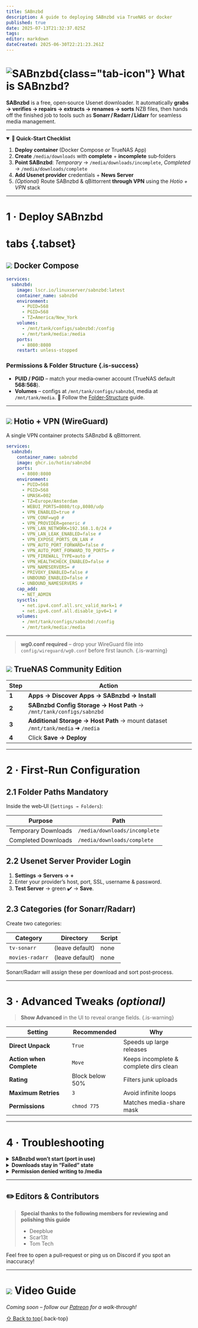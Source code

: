 ```yaml
---
title: SABnzbd
description: A guide to deploying SABnzbd via TrueNAS or docker
published: true
date: 2025-07-13T21:32:37.025Z
tags: 
editor: markdown
dateCreated: 2025-06-30T22:21:23.261Z
---
```


# ![SABnzbd](/sabnzbd.png){class="tab-icon"} What is SABnzbd?

**SABnzbd** is a free, open‑source Usenet downloader.  It automatically **grabs → verifies → repairs → extracts → renames → sorts** NZB files, then hands off the finished job to tools such as **Sonarr / Radarr / Lidarr** for seamless media management.

---

<details class="quickstart" open>
<summary><strong>🚀 Quick‑Start Checklist</strong></summary>

1. **Deploy container** (Docker Compose *or* TrueNAS App)
2. **Create** `/media/downloads` with **complete** + **incomplete** sub‑folders
3. **Point SABnzbd**: *Temporary* → `/media/downloads/incomplete`, *Completed* → `/media/downloads/complete`
4. **Add Usenet provider** credentials + **News Server**
5. *(Optional)* Route SABnzbd & qBittorrent **through VPN** using the *Hotio + VPN* stack

</details>

---

# 1 · Deploy SABnzbd

# tabs {.tabset}

## <img src="/docker.png" class="tab-icon"> Docker Compose

```yaml
services:
  sabnzbd:
    image: lscr.io/linuxserver/sabnzbd:latest
    container_name: sabnzbd
    environment:
      - PUID=568
      - PGID=568
      - TZ=America/New_York
    volumes:
      - /mnt/tank/configs/sabnzbd:/config
      - /mnt/tank/media:/media
    ports:
      - 8080:8080
    restart: unless-stopped
```

### Permissions & Folder Structure {.is-success}

* **PUID / PGID** – match your media‑owner account (TrueNAS default **568:568**).
* **Volumes** – configs at `/mnt/tank/configs/sabnzbd`, media at `/mnt/tank/media`.
  📌 Follow the [Folder‑Structure](/Folder-Structure) guide.

---

## <img src="/docker.png" class="tab-icon"> Hotio + VPN (WireGuard)

A single VPN container protects SABnzbd & qBittorrent.

```yaml
services:
  sabnzbd:
    container_name: sabnzbd
    image: ghcr.io/hotio/sabnzbd
    ports:
      - 8080:8080
    environment:
      - PUID=568
      - PGID=568
      - UMASK=002
      - TZ=Europe/Amsterdam
      - WEBUI_PORTS=8080/tcp,8080/udp
      - VPN_ENABLED=true #
      - VPN_CONF=wg0 #
      - VPN_PROVIDER=generic #
      - VPN_LAN_NETWORK=192.168.1.0/24 #
      - VPN_LAN_LEAK_ENABLED=false #
      - VPN_EXPOSE_PORTS_ON_LAN #
      - VPN_AUTO_PORT_FORWARD=false #
      - VPN_AUTO_PORT_FORWARD_TO_PORTS= #
      - VPN_FIREWALL_TYPE=auto #
      - VPN_HEALTHCHECK_ENABLED=false #
      - VPN_NAMESERVERS= #
      - PRIVOXY_ENABLED=false #
      - UNBOUND_ENABLED=false #
      - UNBOUND_NAMESERVERS #
    cap_add:
      - NET_ADMIN
    sysctls:
      - net.ipv4.conf.all.src_valid_mark=1 #
      - net.ipv6.conf.all.disable_ipv6=1 #
    volumes:
      - /mnt/tank/configs/sabnzbd:/config
      - /mnt/tank/media:/media
```
---

> **wg0.conf required** – drop your WireGuard file into `config/wireguard/wg0.conf` before first launch. {.is-warning}

## <img src="/truenas.png" class="tab-icon"> TrueNAS Community Edition

| Step  | Action                                                                          |
| ----- | ------------------------------------------------------------------------------- |
| **1** | **Apps → Discover Apps → SABnzbd → Install**                                    |
| **2** | **SABnzbd Config Storage → Host Path** → `/mnt/tank/configs/sabnzbd`            |
| **3** | **Additional Storage → Host Path** → mount dataset `/mnt/tank/media` ➜ `/media` |
| **4** | Click **Save → Deploy**                                                         |

---

# 2 · First‑Run Configuration

## 2.1 Folder Paths  <span class="chip">Mandatory</span>

Inside the web‑UI (`Settings → Folders`):

| Purpose             | Path                          |
| ------------------- | ----------------------------- |
| Temporary Downloads | `/media/downloads/incomplete` |
| Completed Downloads | `/media/downloads/complete`   |

## 2.2 Usenet Server  <span class="chip">Provider Login</span>

1. **Settings → Servers → +**
2. Enter your provider’s host, port, SSL, username & password.
3. **Test Server** → green ✔️ → **Save**.

## 2.3 Categories (for Sonarr/Radarr)

Create two categories:

| Category        | Directory       | Script |
| --------------- | --------------- | ------ |
| `tv-sonarr`     | (leave default) | none   |
| `movies-radarr` | (leave default) | none   |

Sonarr/Radarr will assign these per download and sort post‑process.

---

# 3 · Advanced Tweaks *(optional)*

> **Show Advanced** in the UI to reveal orange fields. {.is-warning}

| Setting                  | Recommended     | Why                                    |
| ------------------------ | --------------- | -------------------------------------- |
| **Direct Unpack**        | `True`          | Speeds up large releases               |
| **Action when Complete** | `Move`          | Keeps incomplete & complete dirs clean |
| **Rating**               | Block below 50% | Filters junk uploads                   |
| **Maximum Retries**      | `3`             | Avoid infinite loops                   |
| **Permissions**          | `chmod 775`     | Matches media-share mask               |

---

# 4 · Troubleshooting

<details><summary><strong>SABnzbd won’t start (port in use)</strong></summary>
Another service (often Hotio/qBittorrent) is already bound to 8080. Change Web UI port in your compose file or TrueNAS form.
</details>

<details>
  <summary><strong>Downloads stay in “Failed” state</strong></summary>

  - **Missing par2 binaries** — enable *Repair* in **Settings → Switches**  
  - **News‑server article age too low** — switch to a provider with **> 3000 days** retention.

</details>

<details><summary><strong>Permission denied writing to /media</strong></summary>
Ensure host path uses the same PUID/PGID as Sonarr/Radarr (TrueNAS: 568:568) or run chown -R 568:568 /mnt/tank/media
</details>

---

## ✏️ Editors & Contributors

> **Special thanks to the following members for reviewing and polishing this guide**
> - Deepblue
> - Scar13t
> - Tom Tech

Feel free to open a pull‑request or ping us on Discord if you spot an inaccuracy!

---

# <img src="/patreon-light.png" class="tab-icon"> Video Guide

*Coming soon – follow our [Patreon](https://www.patreon.com/serversathome) for a walk‑through!*

[⇧ Back to top](#what-is-sabnzbd){.back-top}
